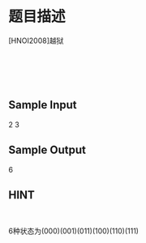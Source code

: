 # 题目描述


<p>
[HNOI2008]越狱
</p>
<p>
<br/>
</p>
<p>
<img src="/cogs/images/upload/image/20120406/20120406102835_36117.png" alt=""/> 
</p>
<p>
<br/>
</p>
<h2>
Sample Input
</h2>
<div>
2 3<br/>
</div>
<h2>
Sample Output
</h2>
<div>
6<br/>
</div>
<h2>
HINT
</h2>
<div>
<p>
<br/>
</p>
<p>
6种状态为(000)(001)(011)(100)(110)(111)
</p>
</div>
<br/>
<p>
<br/>
</p>
<p>
<br/>
</p>
